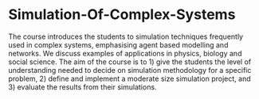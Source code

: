 # Simulation-Of-Complex-Systems
The course introduces the students to simulation techniques frequently used in complex systems, emphasising agent based modelling and networks. We discuss examples of applications in physics, biology and social science. The aim of the course is to 1) give the students the level of understanding needed to decide on simulation methodology for a specific problem, 2) define and implement a moderate size simulation project, and 3) evaluate the results from their simulations.
